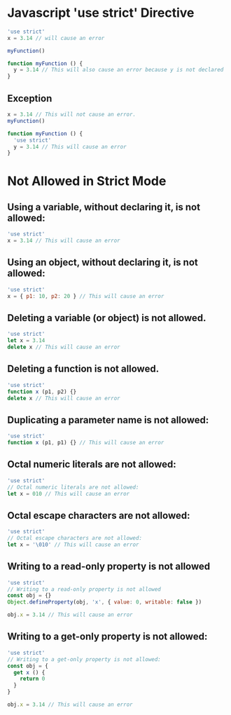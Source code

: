 # Javascript **'use strict'** Directive

```javascript
'use strict'
x = 3.14 // will cause an error

myFunction()

function myFunction () {
  y = 3.14 // This will also cause an error because y is not declared
}
```

## Exception

```javascript
x = 3.14 // This will not cause an error.
myFunction()

function myFunction () {
  'use strict'
  y = 3.14 // This will cause an error
}
```

# Not Allowed in Strict Mode

## Using a variable, without declaring it, is not allowed:

```javascript
'use strict'
x = 3.14 // This will cause an error
```

## Using an object, without declaring it, is not allowed:

```javascript
'use strict'
x = { p1: 10, p2: 20 } // This will cause an error
```

## Deleting a variable (or object) is not allowed.

```javascript
'use strict'
let x = 3.14
delete x // This will cause an error
```

## Deleting a function is not allowed.

```javascript
'use strict'
function x (p1, p2) {}
delete x // This will cause an error
```

## Duplicating a parameter name is not allowed:

```javascript
'use strict'
function x (p1, p1) {} // This will cause an error
```

## Octal numeric literals are not allowed:

```javascript
'use strict'
// Octal numeric literals are not allowed:
let x = 010 // This will cause an error
```

## Octal escape characters are not allowed:

```javascript
'use strict'
// Octal escape characters are not allowed:
let x = '\010' // This will cause an error
```

## Writing to a read-only property is not allowed

```javascript
'use strict'
// Writing to a read-only property is not allowed
const obj = {}
Object.defineProperty(obj, 'x', { value: 0, writable: false })

obj.x = 3.14 // This will cause an error
```

## Writing to a get-only property is not allowed:

```javascript
'use strict'
// Writing to a get-only property is not allowed:
const obj = {
  get x () {
    return 0
  }
}

obj.x = 3.14 // This will cause an error
```
